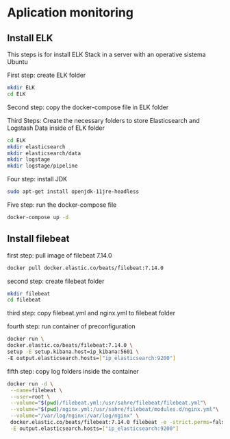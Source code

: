 # Aplication monitoring
## Install ELK

This steps is for install ELK Stack in a server with an operative sistema Ubuntu

First step: create ELK folder
```sh
mkdir ELK
cd ELK
```
Second step: copy the docker-compose file in ELK folder 

Third Steps: Create the necessary folders to store Elasticsearch and Logstash Data inside of ELK folder

```sh
cd ELK
mkdir elasticsearch
mkdir elasticsearch/data
mkdir logstage
mkdir logstage/pipeline
```

Four step: install JDK
```sh
sudo apt-get install openjdk-11jre-headless
```

Five step: run the docker-compose file

```sh
docker-compose up -d
```
## Install filebeat

first step: pull image of filebeat 7.14.0

```sh
docker pull docker.elastic.co/beats/filebeat:7.14.0
```
second step: create filebeat folder

```sh
mkdir filebeat
cd filebeat
```

third step: copy filebeat.yml and nginx.yml to filebeat folder

fourth step: run container of preconfiguration
```sh
docker run \
docker.elastic.co/beats/filebeat:7.14.0 \
setup -E setup.kibana.host=ip_kibana:5601 \
-E output.elasticsearch.hosts=["ip_elasticsearch:9200"]
```

fifth step: copy log folders inside the container
 ```sh
 docker run -d \
  --name=filebeat \
  --user=root \
  --volume="$(pwd)/filebeat.yml:/usr/sahre/filebeat/filebeat.yml"\
  --volume="$(pwd)/nginx.yml:/usr/sahre/filebeat/modules.d/nginx.yml"\
  --volume="/var/log/nginx:/var/log/nginx" \
  docker.elastic.co/beats/filebeat:7.14.0 filebeat -e -strict.perms=false \
  -E output.elasticsearch.hosts=["ip_elasticsearch:9200"] 
 ```
